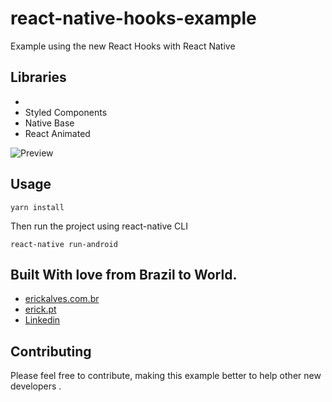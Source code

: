 # react-native-hooks-example
Example using the new React Hooks with React Native

## Libraries

* 
* Styled Components
* Native Base
* React Animated

![Preview](https://i.postimg.cc/kMNqp7Q0/Whats-App-Image-2019-06-12-at-03-34-45.jpg)


## Usage

```
yarn install
```

Then run the project using react-native CLI

```
react-native run-android
```

## Built With love from Brazil to World.

* [erickalves.com.br](http://www.erickalves.com.br)
* [erick.pt](http://www.erick.pt)
* [Linkedin](https://www.linkedin.com/in/erick-alves-do-couto-8b1114a/)

## Contributing

Please feel free to contribute, making this example better to help other new developers .
